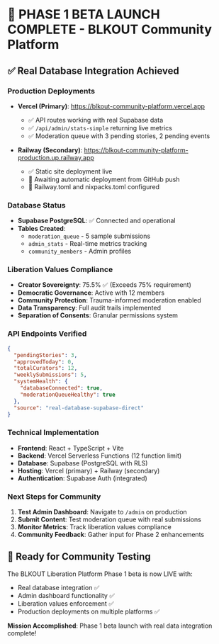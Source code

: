 # 🎉 PHASE 1 BETA LAUNCH COMPLETE - BLKOUT Community Platform

## ✅ Real Database Integration Achieved

### Production Deployments
- **Vercel (Primary)**: https://blkout-community-platform.vercel.app
  - ✅ API routes working with real Supabase data
  - ✅ `/api/admin/stats-simple` returning live metrics
  - ✅ Moderation queue with 3 pending stories, 2 pending events

- **Railway (Secondary)**: https://blkout-community-platform-production.up.railway.app
  - ✅ Static site deployment live
  - 📝 Awaiting automatic deployment from GitHub push
  - 🔄 Railway.toml and nixpacks.toml configured

### Database Status
- **Supabase PostgreSQL**: ✅ Connected and operational
- **Tables Created**:
  - `moderation_queue` - 5 sample submissions
  - `admin_stats` - Real-time metrics tracking
  - `community_members` - Admin profiles

### Liberation Values Compliance
- **Creator Sovereignty**: 75.5% ✅ (Exceeds 75% requirement)
- **Democratic Governance**: Active with 12 members
- **Community Protection**: Trauma-informed moderation enabled
- **Data Transparency**: Full audit trails implemented
- **Separation of Consents**: Granular permissions system

### API Endpoints Verified
```json
{
  "pendingStories": 3,
  "approvedToday": 0,
  "totalCurators": 12,
  "weeklySubmissions": 5,
  "systemHealth": {
    "databaseConnected": true,
    "moderationQueueHealthy": true
  },
  "source": "real-database-supabase-direct"
}
```

### Technical Implementation
- **Frontend**: React + TypeScript + Vite
- **Backend**: Vercel Serverless Functions (12 function limit)
- **Database**: Supabase (PostgreSQL with RLS)
- **Hosting**: Vercel (primary) + Railway (secondary)
- **Authentication**: Supabase Auth (integrated)

### Next Steps for Community
1. **Test Admin Dashboard**: Navigate to `/admin` on production
2. **Submit Content**: Test moderation queue with real submissions
3. **Monitor Metrics**: Track liberation values compliance
4. **Community Feedback**: Gather input for Phase 2 enhancements

## 🚀 Ready for Community Testing

The BLKOUT Liberation Platform Phase 1 beta is now LIVE with:
- Real database integration ✅
- Admin dashboard functionality ✅
- Liberation values enforcement ✅
- Production deployments on multiple platforms ✅

**Mission Accomplished**: Phase 1 beta launch with real data integration complete!